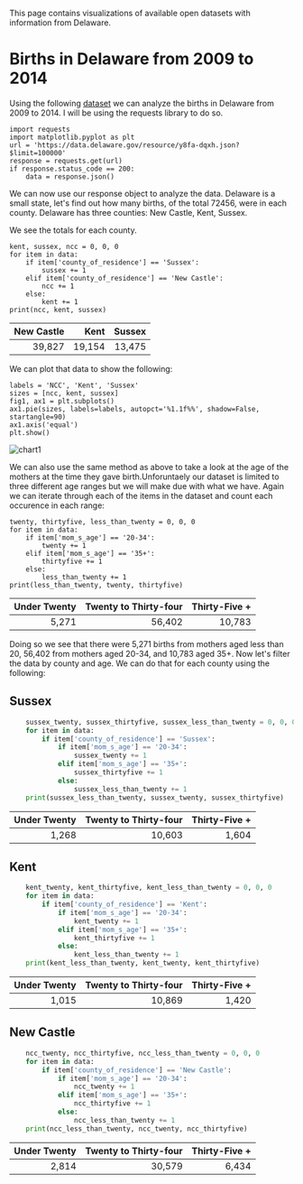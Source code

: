 This page contains visualizations of available open datasets with information from Delaware.

# Births in Delaware from 2009 to 2014
Using the following [dataset](https://dev.socrata.com/foundry/data.delaware.gov/y8fa-dqxh) we can analyze the births in Delaware from 2009 to 2014. I will be using the requests library to do so.

    import requests
    import matplotlib.pyplot as plt
    url = 'https://data.delaware.gov/resource/y8fa-dqxh.json?$limit=100000'
    response = requests.get(url)
    if response.status_code == 200:
        data = response.json()

We can now use our response object to analyze the data. Delaware is a small state, let's find out how many births, of the total 72456, were in each county. Delaware has three counties: New Castle, Kent, Sussex.


We see the totals for each county.


    kent, sussex, ncc = 0, 0, 0
    for item in data:
        if item['county_of_residence'] == 'Sussex':
            sussex += 1
        elif item['county_of_residence'] == 'New Castle':
            ncc += 1
        else:
            kent += 1
    print(ncc, kent, sussex)
    
New Castle | Kent | Sussex    
---: | ---: | ---:
39,827 | 19,154 | 13,475



We can plot that data to show the following:


    labels = 'NCC', 'Kent', 'Sussex'
    sizes = [ncc, kent, sussex]
    fig1, ax1 = plt.subplots()
    ax1.pie(sizes, labels=labels, autopct='%1.1f%%', shadow=False, startangle=90)
    ax1.axis('equal')
    plt.show()
    
![chart1](http://i.imgur.com/5qki6p6.png)


We can also use the same method as above to take a look at the age of the mothers at the time they gave birth.Unforuntaely our dataset is limited to three different age ranges but we will make due with what we have. Again we can iterate through each of the items in the dataset and count each occurence in each range:

    twenty, thirtyfive, less_than_twenty = 0, 0, 0
    for item in data:
        if item['mom_s_age'] == '20-34':
            twenty += 1
        elif item['mom_s_age'] == '35+':
            thirtyfive += 1
        else:
            less_than_twenty += 1
    print(less_than_twenty, twenty, thirtyfive)
    
Under Twenty | Twenty to Thirty-four | Thirty-Five +    
---: | ---: | ---:
5,271 | 56,402 | 10,783

    
Doing so we see that there were 5,271 births from mothers aged less than 20, 56,402 from mothers aged 20-34, and 10,783 aged 35+. Now let's filter the data by county and age. We can do that for each county using the following:
## Sussex
```python
    sussex_twenty, sussex_thirtyfive, sussex_less_than_twenty = 0, 0, 0
    for item in data:
        if item['county_of_residence'] == 'Sussex':
            if item['mom_s_age'] == '20-34':
                sussex_twenty += 1
            elif item['mom_s_age'] == '35+':
                sussex_thirtyfive += 1
            else:
                sussex_less_than_twenty += 1
    print(sussex_less_than_twenty, sussex_twenty, sussex_thirtyfive)
```
Under Twenty | Twenty to Thirty-four | Thirty-Five +    
---: | ---: | ---:
1,268 | 10,603 | 1,604


## Kent
```python
    kent_twenty, kent_thirtyfive, kent_less_than_twenty = 0, 0, 0
    for item in data:
        if item['county_of_residence'] == 'Kent':
            if item['mom_s_age'] == '20-34':
                kent_twenty += 1
            elif item['mom_s_age'] == '35+':
                kent_thirtyfive += 1
            else:
                kent_less_than_twenty += 1
    print(kent_less_than_twenty, kent_twenty, kent_thirtyfive)
```
Under Twenty | Twenty to Thirty-four | Thirty-Five +    
---: | ---: | ---:
1,015 | 10,869 | 1,420


## New Castle
```python
    ncc_twenty, ncc_thirtyfive, ncc_less_than_twenty = 0, 0, 0
    for item in data:
        if item['county_of_residence'] == 'New Castle':
            if item['mom_s_age'] == '20-34':
                ncc_twenty += 1
            elif item['mom_s_age'] == '35+':
                ncc_thirtyfive += 1
            else:
                ncc_less_than_twenty += 1
    print(ncc_less_than_twenty, ncc_twenty, ncc_thirtyfive)
```

Under Twenty | Twenty to Thirty-four | Thirty-Five +    
---: | ---: | ---:
2,814 | 30,579 | 6,434



